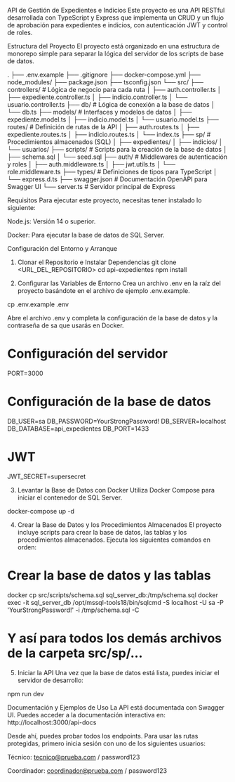 API de Gestión de Expedientes e Indicios
Este proyecto es una API RESTful desarrollada con TypeScript y Express que implementa un CRUD y un flujo de aprobación para expedientes e indicios, con autenticación JWT y control de roles.

Estructura del Proyecto
El proyecto está organizado en una estructura de monorepo simple para separar la lógica del servidor de los scripts de base de datos.

.
├── .env.example
├── .gitignore
├── docker-compose.yml
├── node_modules/
├── package.json
├── tsconfig.json
└── src/
    ├── controllers/        # Lógica de negocio para cada ruta
    │   ├── auth.controller.ts
    │   ├── expediente.controller.ts
    │   ├── indicio.controller.ts
    │   └── usuario.controller.ts
    ├── db/                 # Lógica de conexión a la base de datos
    │   └── db.ts
    ├── models/             # Interfaces y modelos de datos
    │   ├── expediente.model.ts
    │   ├── indicio.model.ts
    │   └── usuario.model.ts
    ├── routes/             # Definición de rutas de la API
    │   ├── auth.routes.ts
    │   ├── expediente.routes.ts
    │   ├── indicio.routes.ts
    │   └── index.ts
    ├── sp/                 # Procedimientos almacenados (SQL)
    │   ├── expedientes/
    │   ├── indicios/
    │   └── usuarios/
    ├── scripts/            # Scripts para la creación de la base de datos
    │   ├── schema.sql
    │   └── seed.sql
    ├── auth/               # Middlewares de autenticación y roles
    │   ├── auth.middleware.ts
    │   ├── jwt.utils.ts
    │   └── role.middleware.ts
    ├── types/              # Definiciones de tipos para TypeScript
    │   └── express.d.ts
    ├── swagger.json        # Documentación OpenAPI para Swagger UI
    └── server.ts           # Servidor principal de Express

Requisitos
Para ejecutar este proyecto, necesitas tener instalado lo siguiente:

Node.js: Versión 14 o superior.

Docker: Para ejecutar la base de datos de SQL Server.

Configuración del Entorno y Arranque
1. Clonar el Repositorio e Instalar Dependencias
git clone <URL_DEL_REPOSITORIO>
cd api-expedientes
npm install


2. Configurar las Variables de Entorno
Crea un archivo .env en la raíz del proyecto basándote en el archivo de ejemplo .env.example.

cp .env.example .env


Abre el archivo .env y completa la configuración de la base de datos y la contraseña de sa que usarás en Docker.

# Configuración del servidor
PORT=3000

# Configuración de la base de datos
DB_USER=sa
DB_PASSWORD=YourStrongPassword!
DB_SERVER=localhost
DB_DATABASE=api_expedientes
DB_PORT=1433

# JWT
JWT_SECRET=supersecret


3. Levantar la Base de Datos con Docker
Utiliza Docker Compose para iniciar el contenedor de SQL Server.

docker-compose up -d


4. Crear la Base de Datos y los Procedimientos Almacenados
El proyecto incluye scripts para crear la base de datos, las tablas y los procedimientos almacenados. Ejecuta los siguientes comandos en orden:

# Crear la base de datos y las tablas
docker cp src/scripts/schema.sql sql_server_db:/tmp/schema.sql
docker exec -it sql_server_db /opt/mssql-tools18/bin/sqlcmd -S localhost -U sa -P 'YourStrongPassword!' -i /tmp/schema.sql -C

# Y así para todos los demás archivos de la carpeta src/sp/...


5. Iniciar la API
Una vez que la base de datos está lista, puedes iniciar el servidor de desarrollo:

npm run dev


Documentación y Ejemplos de Uso
La API está documentada con Swagger UI. Puedes acceder a la documentación interactiva en:
http://localhost:3000/api-docs

Desde ahí, puedes probar todos los endpoints. Para usar las rutas protegidas, primero inicia sesión con uno de los siguientes usuarios:

Técnico: tecnico@prueba.com / password123

Coordinador: coordinador@prueba.com / password123
